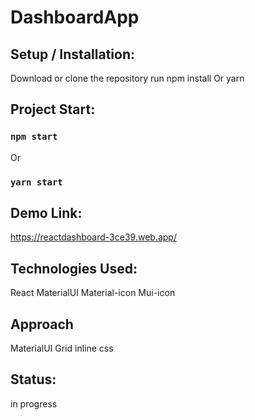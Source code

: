# DashboardApp

## Setup / Installation:
Download or clone the repository
run npm install
Or
yarn

## Project Start:
### `npm start`
Or
### `yarn start`

## Demo Link:
https://reactdashboard-3ce39.web.app/

## Technologies Used: 
React
MaterialUI
Material-icon
Mui-icon

## Approach
MaterialUI Grid
inline css


## Status:
in progress